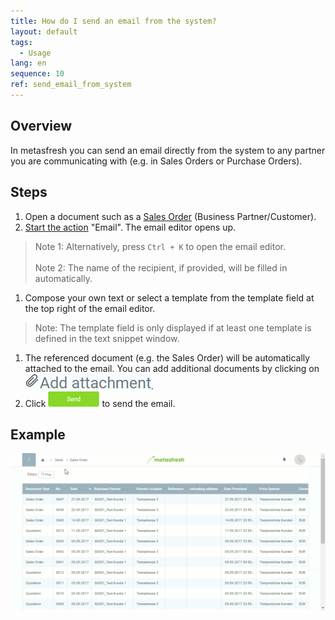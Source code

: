 ```yaml
---
title: How do I send an email from the system?
layout: default
tags:
  - Usage
lang: en
sequence: 10
ref: send_email_from_system
---
```


## Overview
In metasfresh you can send an email directly from the system to any partner you are communicating with (e.g. in Sales Orders or Purchase Orders).

## Steps
1. Open a document such as a [Sales Order](SalesOrder_recording) (Business Partner/Customer).
1. [Start the action](StartAction) "Email". The email editor opens up.
 > Note 1: Alternatively, press `Ctrl + K` to open the email editor.<br><br>
 > Note 2: The name of the recipient, if provided, will be filled in automatically.

1. Compose your own text or select a template from the template field at the top right of the email editor.
 > Note: The template field is only displayed if at least one template is defined in the text snippet window.

1. The referenced document (e.g. the Sales Order) will be automatically attached to the email. You can add additional documents by clicking on ![](assets/add_attachment.png).
1. Click ![](assets/send_email_button.png) to send the email.

## Example
![](assets/Send_email_from_system.gif)
